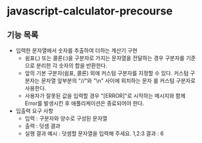 # javascript-calculator-precourse

## 기능 목록
* 입력한 문자열에서 숫자를 추출하여 더하는 계산기 구현
    * 쉼표(,) 또는 콜론(:)을 구분자로 가지는 문자열을 전달하는 경우 구분자를 기준으로 분리한 각 숫자의 합을 반환한다.
    * 앞의 기본 구분자(쉼표, 콜론) 외에 커스텀 구분자를 지정할 수 있다. 커스텀 구분자는 문자열 앞부분의 "//"와 "\n" 사이에 위치하는 문자        를 커스텀 구분자로 사용한다.
    * 사용자가 잘못된 값을 입력할 경우 "[ERROR]"로 시작하는 메시지와 함께 Error를 발생시킨 후 애플리케이션은 종료되어야 한다.
* 입출력 요구 사항
    * 입력 : 구분자와 양수로 구성된 문자열
    * 출력 : 덧셈 결과
    * 실행 결과 예시 : 덧셈할 문자열을 입력해 주세요.
                      1,2:3
                      결과 : 6
